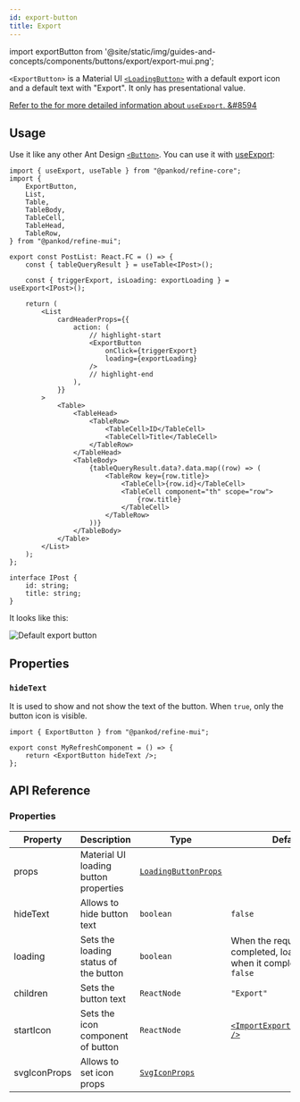 ```yaml
---
id: export-button
title: Export
---
```


import exportButton from '@site/static/img/guides-and-concepts/components/buttons/export/export-mui.png';

`<ExportButton>` is a Material UI [`<LoadingButton>`][button] with a default export icon and a default text with "Export". It only has presentational value.

[Refer to the for more detailed information about `useExport`. &#8594][useexport]

## Usage

Use it like any other Ant Design [`<Button>`][button]. You can use it with [useExport][useexport]:

```tsx title="/src/pages/posts/list.tsx"
import { useExport, useTable } from "@pankod/refine-core";
import {
    ExportButton,
    List,
    Table,
    TableBody,
    TableCell,
    TableHead,
    TableRow,
} from "@pankod/refine-mui";

export const PostList: React.FC = () => {
    const { tableQueryResult } = useTable<IPost>();

    const { triggerExport, isLoading: exportLoading } = useExport<IPost>();

    return (
        <List
            cardHeaderProps={{
                action: (
                    // highlight-start
                    <ExportButton
                        onClick={triggerExport}
                        loading={exportLoading}
                    />
                    // highlight-end
                ),
            }}
        >
            <Table>
                <TableHead>
                    <TableRow>
                        <TableCell>ID</TableCell>
                        <TableCell>Title</TableCell>
                    </TableRow>
                </TableHead>
                <TableBody>
                    {tableQueryResult.data?.data.map((row) => (
                        <TableRow key={row.title}>
                            <TableCell>{row.id}</TableCell>
                            <TableCell component="th" scope="row">
                                {row.title}
                            </TableCell>
                        </TableRow>
                    ))}
                </TableBody>
            </Table>
        </List>
    );
};

interface IPost {
    id: string;
    title: string;
}
```

It looks like this:

<div class="img-container">
    <div class="window">
        <div class="control red"></div>
        <div class="control orange"></div>
        <div class="control green"></div>
    </div>
    <img src={exportButton} alt="Default export button" />
</div>

## Properties

### `hideText`

It is used to show and not show the text of the button. When `true`, only the button icon is visible.

```tsx
import { ExportButton } from "@pankod/refine-mui";

export const MyRefreshComponent = () => {
    return <ExportButton hideText />;
};
```

## API Reference

### Properties

| Property     | Description                           | Type                                                                                 | Default                                                                                                                                        |
| ------------ | ------------------------------------- | ------------------------------------------------------------------------------------ | ---------------------------------------------------------------------------------------------------------------------------------------------- |
| props        | Material UI loading button properties | [`LoadingButtonProps`](https://mui.com/material-ui/api/loading-button/#main-content) |                                                                                                                                                |
| hideText     | Allows to hide button text            | `boolean`                                                                            | `false`                                                                                                                                        |
| loading      | Sets the loading status of the button | `boolean`                                                                            | When the request is not completed, loading is `true`, when it completes it's `false`                                                           |
| children     | Sets the button text                  | `ReactNode`                                                                          | `"Export"`                                                                                                                                     |
| startIcon    | Sets the icon component of button     | `ReactNode`                                                                          | [`<ImportExportOutlinedIcon />`](https://mui.com/material-ui/material-icons/?theme=Outlined&query=import+export&selected=ImportExportOutlined) |
| svgIconProps | Allows to set icon props              | [`SvgIconProps`](https://mui.com/material-ui/api/svg-icon/#props)                    |                                                                                                                                                |

[button]: https://mui.com/material-ui/api/loading-button/#main-content
[useexport]: /core/hooks/import-export/useExport.md
